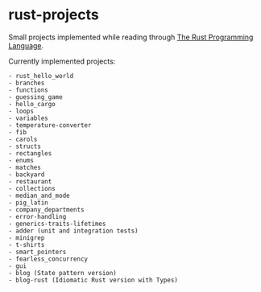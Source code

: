 # rust-projects

Small projects implemented while reading through [The Rust Programming Language](https://doc.rust-lang.org/book/).

Currently implemented projects:

```
- rust_hello_world
- branches
- functions
- guessing_game
- hello_cargo
- loops
- variables
- temperature-converter
- fib
- carols
- structs
- rectangles
- enums
- matches
- backyard
- restaurant
- collections
- median_and_mode
- pig_latin
- company_departments
- error-handling
- generics-traits-lifetimes
- adder (unit and integration tests)
- minigrep
- t-shirts
- smart_pointers
- fearless_concurrency
- gui
- blog (State pattern version)
- blog-rust (Idiomatic Rust version with Types)
```
